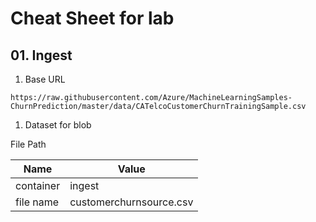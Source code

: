 # Cheat Sheet for lab

## 01. Ingest

1. Base URL

```text
https://raw.githubusercontent.com/Azure/MachineLearningSamples-ChurnPrediction/master/data/CATelcoCustomerChurnTrainingSample.csv
```

1. Dataset for blob

File Path

|Name|Value|
|---|---|
|container|ingest|
|file name|customerchurnsource.csv|

